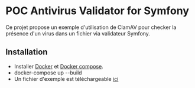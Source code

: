 # POC Antivirus Validator for Symfony

Ce projet propose un exemple d'utilisation de ClamAV pour checker la présence d'un virus dans un fichier via validateur Symfony.

Installation
------------

* Installer [Docker][1] et [Docker compose][2].
* docker-compose up --build
* Un fichier d'exemple est téléchargeable [ici][3]


[1]: https://docs.docker.com/get-docker/ 
[2]: https://docs.docker.com/compose/install/
[3]: https://docs.trendmicro.com/all/ent/de/v1.5/en-us/de_1.5_olh/ctm_ag/ctm1_ag_ch8/t_test_eicar_file.htm
